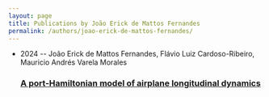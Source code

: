 ```yaml
---
layout: page
title: Publications by João Erick de Mattos Fernandes
permalink: /authors/joao-erick-de-mattos-fernandes/
---
```


<ul class="post-list">
<li><span class='post-meta'>2024 -- João Erick de Mattos Fernandes, Flávio Luiz Cardoso-Ribeiro, Mauricio Andrés Varela Morales</span><h3><a class='post-link' href='../../a-port-hamiltonian-model-of-airplane-longitudinal-dynamics'>A port-Hamiltonian model of airplane longitudinal dynamics</a></h3></li>

</ul>
